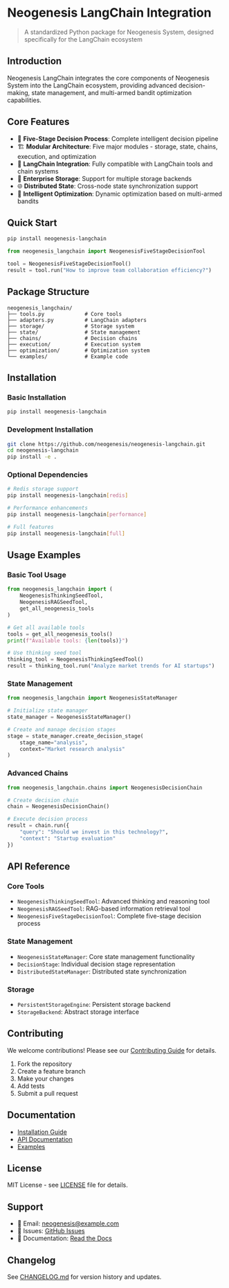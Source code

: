 # Neogenesis LangChain Integration

> A standardized Python package for Neogenesis System, designed specifically for the LangChain ecosystem

## Introduction

Neogenesis LangChain integrates the core components of Neogenesis System into the LangChain ecosystem, providing advanced decision-making, state management, and multi-armed bandit optimization capabilities.

## Core Features

- 🧠 **Five-Stage Decision Process**: Complete intelligent decision pipeline
- 🏗️ **Modular Architecture**: Five major modules - storage, state, chains, execution, and optimization
- 🔗 **LangChain Integration**: Fully compatible with LangChain tools and chain systems
- 💾 **Enterprise Storage**: Support for multiple storage backends
- 🌐 **Distributed State**: Cross-node state synchronization support
- 🎯 **Intelligent Optimization**: Dynamic optimization based on multi-armed bandits

## Quick Start

```bash
pip install neogenesis-langchain
```

```python
from neogenesis_langchain import NeogenesisFiveStageDecisionTool

tool = NeogenesisFiveStageDecisionTool()
result = tool.run("How to improve team collaboration efficiency?")
```

## Package Structure

```
neogenesis_langchain/
├── tools.py             # Core tools
├── adapters.py          # LangChain adapters
├── storage/             # Storage system
├── state/               # State management
├── chains/              # Decision chains
├── execution/           # Execution system
├── optimization/        # Optimization system
└── examples/            # Example code
```

## Installation

### Basic Installation

```bash
pip install neogenesis-langchain
```

### Development Installation

```bash
git clone https://github.com/neogenesis/neogenesis-langchain.git
cd neogenesis-langchain
pip install -e .
```

### Optional Dependencies

```bash
# Redis storage support
pip install neogenesis-langchain[redis]

# Performance enhancements
pip install neogenesis-langchain[performance]

# Full features
pip install neogenesis-langchain[full]
```

## Usage Examples

### Basic Tool Usage

```python
from neogenesis_langchain import (
    NeogenesisThinkingSeedTool,
    NeogenesisRAGSeedTool,
    get_all_neogenesis_tools
)

# Get all available tools
tools = get_all_neogenesis_tools()
print(f"Available tools: {len(tools)}")

# Use thinking seed tool
thinking_tool = NeogenesisThinkingSeedTool()
result = thinking_tool.run("Analyze market trends for AI startups")
```

### State Management

```python
from neogenesis_langchain import NeogenesisStateManager

# Initialize state manager
state_manager = NeogenesisStateManager()

# Create and manage decision stages
stage = state_manager.create_decision_stage(
    stage_name="analysis",
    context="Market research analysis"
)
```

### Advanced Chains

```python
from neogenesis_langchain.chains import NeogenesisDecisionChain

# Create decision chain
chain = NeogenesisDecisionChain()

# Execute decision process
result = chain.run({
    "query": "Should we invest in this technology?",
    "context": "Startup evaluation"
})
```

## API Reference

### Core Tools

- `NeogenesisThinkingSeedTool`: Advanced thinking and reasoning tool
- `NeogenesisRAGSeedTool`: RAG-based information retrieval tool
- `NeogenesisFiveStageDecisionTool`: Complete five-stage decision process

### State Management

- `NeogenesisStateManager`: Core state management functionality
- `DecisionStage`: Individual decision stage representation
- `DistributedStateManager`: Distributed state synchronization

### Storage

- `PersistentStorageEngine`: Persistent storage backend
- `StorageBackend`: Abstract storage interface

## Contributing

We welcome contributions! Please see our [Contributing Guide](CONTRIBUTING.md) for details.

1. Fork the repository
2. Create a feature branch
3. Make your changes
4. Add tests
5. Submit a pull request

## Documentation

- [Installation Guide](install_guide.md)
- [API Documentation](https://neogenesis-langchain.readthedocs.io/)
- [Examples](examples/)

## License

MIT License - see [LICENSE](LICENSE) file for details.

## Support

- 📧 Email: neogenesis@example.com
- 🐛 Issues: [GitHub Issues](https://github.com/neogenesis/neogenesis-langchain/issues)
- 📖 Documentation: [Read the Docs](https://neogenesis-langchain.readthedocs.io/)

## Changelog

See [CHANGELOG.md](CHANGELOG.md) for version history and updates.
